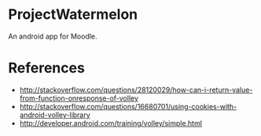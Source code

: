 # ProjectWatermelon

An android app for Moodle.

# References
* http://stackoverflow.com/questions/28120029/how-can-i-return-value-from-function-onresponse-of-volley
* http://stackoverflow.com/questions/16680701/using-cookies-with-android-volley-library
* http://developer.android.com/training/volley/simple.html